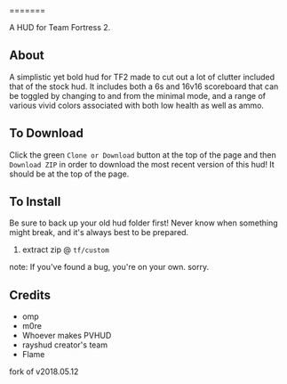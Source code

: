 =======

A HUD for Team Fortress 2.

About
-------

A simplistic yet bold hud for TF2 made to cut out a lot of clutter included that of the stock hud. It includes both a 6s and 16v16 scoreboard that can be toggled by changing to and from the minimal mode, and a range of various vivid colors associated with both low health as well as ammo.

To Download
--------

Click the green `Clone or Download` button at the top of the page and then `Download ZIP` in order to download the most recent version of this hud! It should be at the top of the page. 

To Install
--------

Be sure to back up your old hud folder first! Never know when something might break, and it's always best to be prepared.

1. extract zip @ ```tf/custom```

note: If you've found a bug, you're on your own. sorry.

Credits
--------

* omp 
* m0re 
* Whoever makes PVHUD 
* rayshud creator's team 
* Flame 

fork of v2018.05.12

